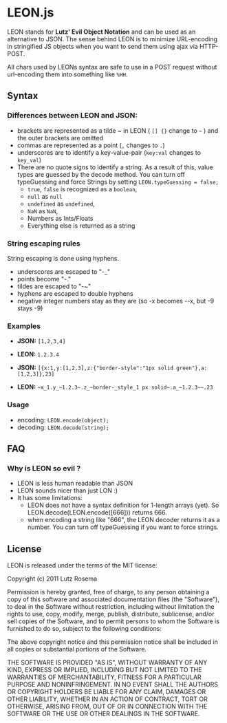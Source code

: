 LEON.js
=======

LEON stands for **Lutz' Evil Object Notation** and can be used as an alternative to 
JSON. The sense behind LEON is to minimize URL-encoding in stringified JS objects 
when you want to send them using ajax via HTTP-POST. 

All chars used by LEONs syntax are safe to use in a POST request without 
url-encoding them into something like `%HH`.

## Syntax

### Differences between LEON and JSON:

- brackets are represented as a tilde ~ in LEON ( `[] {}` change to `~` ) 
  and the outer brackets are omitted
- commas are represented as a point (`,` changes to `.`)
- underscores are to identify a key-value-pair (`key:val` changes to `key_val`)
- There are no quote signs to identify a string. As a result of this, value types are guessed by the decode method. You can turn off typeGuessing and force Strings by setting `LEON.typeGuessing = false;`
    - `true`, `false` is recognized as a `boolean`, 
    - `null` as `null`
    - `undefined` as `undefined`, 
    - `NaN` as `NaN`, 
    - Numbers as Ints/Floats
    - Everything else is returned as a string

### String escaping rules

String escaping is done using hyphens.

- underscores are escaped to "-_"
- points become "-."
- tildes are escaped to "-~"
- hyphens are escaped to double hyphens
- negative integer numbers stay as they are (so -x becomes --x, but -9 stays -9)

### Examples

- **JSON:** `[1,2,3,4]`
- **LEON:** `1.2.3.4`

- **JSON:** `[{x:1,y:[1,2,3],z:{"border-style":"1px solid green"},a:[1,2,3]},23]`
- **LEON:** `~x_1.y_~1.2.3~.z_~border-_style_1 px solid~.a_~1.2.3~~.23`

### Usage

- encoding: `LEON.encode(object);`
- decoding: `LEON.decode(string);`

## FAQ

### Why is LEON so evil ?

- LEON is less human readable than JSON
- LEON sounds nicer than just LON :)
- It has some limitations: 
    - LEON does not have a syntax definition for 1-length arrays (yet). So LEON.decode(LEON.encode([666])) returns 666. 
    - when encoding a string like "666", the LEON decoder returns it as a number. You can turn off typeGuessing if you want to force strings.


## License

LEON is released under the terms of the MIT license:

Copyright (c) 2011 Lutz Rosema

Permission is hereby granted, free of charge, to any person obtaining a copy of this 
software and associated documentation files (the "Software"), to deal in the Software
without restriction, including without limitation the rights to use, copy, modify, merge,
publish, distribute, sublicense, and/or sell copies of the Software, and to permit persons 
to whom the Software is furnished to do so, subject to the following conditions:

The above copyright notice and this permission notice shall 
be included in all copies or substantial portions of the Software.

THE SOFTWARE IS PROVIDED "AS IS", WITHOUT WARRANTY OF ANY KIND, 
EXPRESS OR IMPLIED, INCLUDING BUT NOT LIMITED TO THE WARRANTIES
OF MERCHANTABILITY, FITNESS FOR A PARTICULAR PURPOSE AND NONINFRINGEMENT. 
IN NO EVENT SHALL THE AUTHORS OR COPYRIGHT HOLDERS BE LIABLE FOR ANY CLAIM, 
DAMAGES OR OTHER LIABILITY, WHETHER IN AN ACTION OF CONTRACT, TORT OR OTHERWISE, 
ARISING FROM, OUT OF OR IN CONNECTION WITH THE SOFTWARE OR 
THE USE OR OTHER DEALINGS IN THE SOFTWARE.
